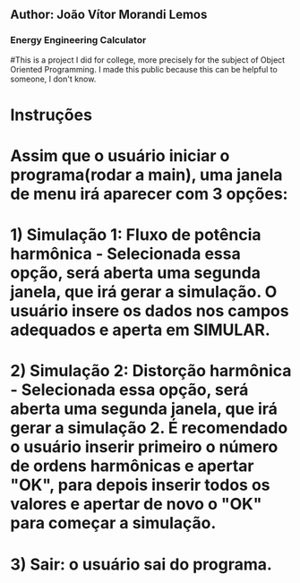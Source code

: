 ## Author: João Vítor Morandi Lemos

### Energy Engineering Calculator

#This is a project I did for college, more precisely for the subject of Object Oriented Programming. I made this public because this can be helpful to someone, I don't know.

# Instruções

# Assim que o usuário iniciar o programa(rodar a main), uma janela de menu irá aparecer com 3 opções:

# 1) Simulação 1: Fluxo de potência harmônica - Selecionada essa opção, será aberta uma segunda janela, que irá gerar a simulação. O usuário insere os dados nos campos adequados e aperta em SIMULAR.
# 2) Simulação 2: Distorção harmônica - Selecionada essa opção, será aberta uma segunda janela, que irá gerar a simulação 2. É recomendado o usuário inserir primeiro o número de ordens harmônicas e apertar "OK", para depois inserir todos os valores e apertar de novo o "OK" para começar a simulação.
# 3) Sair: o usuário sai do programa.
